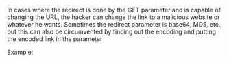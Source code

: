 In cases where the redirect is done by the GET parameter and is capable of changing the URL, the hacker can change the link to a malicious website or whatever he wants. Sometimes the redirect parameter is base64, MD5, etc., but this can also be circumvented by finding out the encoding and putting the encoded link in the parameter 

Example: